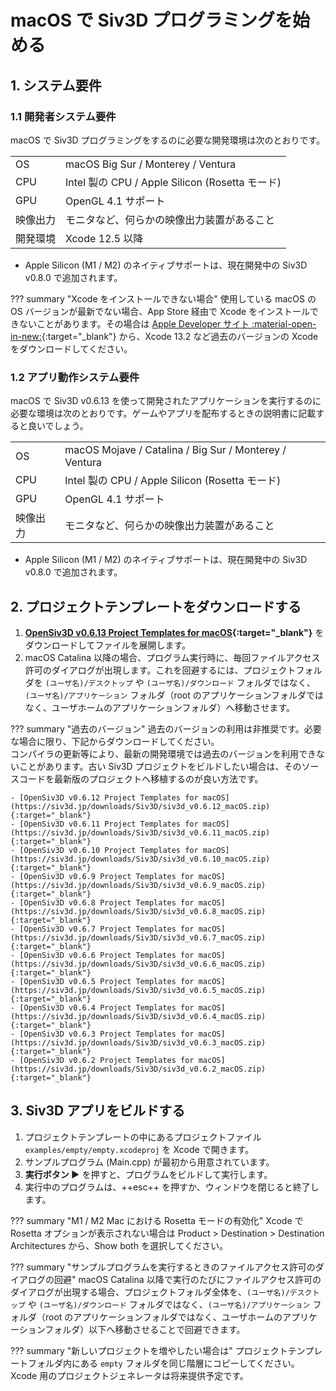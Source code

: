 # macOS で Siv3D プログラミングを始める

## 1. システム要件
### 1.1 開発者システム要件
macOS で Siv3D プログラミングをするのに必要な開発環境は次のとおりです。

|  |  |
|--|--|
| OS | macOS Big Sur / Monterey / Ventura |
| CPU | Intel 製の CPU / Apple Silicon (Rosetta モード) |
| GPU | OpenGL 4.1 サポート |
| 映像出力 | モニタなど、何らかの映像出力装置があること |
| 開発環境 | Xcode 12.5 以降 |

- Apple Silicon (M1 / M2) のネイティブサポートは、現在開発中の Siv3D v0.8.0 で追加されます。

??? summary "Xcode をインストールできない場合"
	使用している macOS の OS バージョンが最新でない場合、App Store 経由で Xcode をインストールできないことがあります。その場合は [Apple Developer サイト :material-open-in-new:](https://developer.apple.com/download/more/){:target="_blank"} から、Xcode 13.2 など過去のバージョンの Xcode をダウンロードしてください。


### 1.2 アプリ動作システム要件
macOS で Siv3D v0.6.13 を使って開発されたアプリケーションを実行するのに必要な環境は次のとおりです。ゲームやアプリを配布するときの説明書に記載すると良いでしょう。

|  |  |
|--|--|
| OS | macOS Mojave / Catalina / Big Sur / Monterey / Ventura |
| CPU | Intel 製の CPU / Apple Silicon (Rosetta モード) |
| GPU | OpenGL 4.1 サポート |
| 映像出力 | モニタなど、何らかの映像出力装置があること |

- Apple Silicon (M1 / M2) のネイティブサポートは、現在開発中の Siv3D v0.8.0 で追加されます。


## 2. プロジェクトテンプレートをダウンロードする
1. **[OpenSiv3D v0.6.13 Project Templates for macOS](https://siv3d.jp/downloads/Siv3D/siv3d_v0.6.13_macOS.zip){:target="_blank"}** をダウンロードしてファイルを展開します。
1. macOS Catalina 以降の場合、プログラム実行時に、毎回ファイルアクセス許可のダイアログが出現します。これを回避するには、プロジェクトフォルダを `(ユーザ名)/デスクトップ` や `(ユーザ名)/ダウンロード` フォルダではなく、`(ユーザ名)/アプリケーション` フォルダ（root のアプリケーションフォルダではなく、ユーザホームのアプリケーションフォルダ）へ移動させます。

??? summary "過去のバージョン"
	過去のバージョンの利用は非推奨です。必要な場合に限り、下記からダウンロードしてください。    
	コンパイラの更新等により、最新の開発環境では過去のバージョンを利用できないことがあります。古い Siv3D プロジェクトをビルドしたい場合は、そのソースコードを最新版のプロジェクトへ移植するのが良い方法です。

	- [OpenSiv3D v0.6.12 Project Templates for macOS](https://siv3d.jp/downloads/Siv3D/siv3d_v0.6.12_macOS.zip){:target="_blank"}
	- [OpenSiv3D v0.6.11 Project Templates for macOS](https://siv3d.jp/downloads/Siv3D/siv3d_v0.6.11_macOS.zip){:target="_blank"}
	- [OpenSiv3D v0.6.10 Project Templates for macOS](https://siv3d.jp/downloads/Siv3D/siv3d_v0.6.10_macOS.zip){:target="_blank"}
	- [OpenSiv3D v0.6.9 Project Templates for macOS](https://siv3d.jp/downloads/Siv3D/siv3d_v0.6.9_macOS.zip){:target="_blank"}
	- [OpenSiv3D v0.6.8 Project Templates for macOS](https://siv3d.jp/downloads/Siv3D/siv3d_v0.6.8_macOS.zip){:target="_blank"}
	- [OpenSiv3D v0.6.7 Project Templates for macOS](https://siv3d.jp/downloads/Siv3D/siv3d_v0.6.7_macOS.zip){:target="_blank"}
	- [OpenSiv3D v0.6.6 Project Templates for macOS](https://siv3d.jp/downloads/Siv3D/siv3d_v0.6.6_macOS.zip){:target="_blank"}
	- [OpenSiv3D v0.6.5 Project Templates for macOS](https://siv3d.jp/downloads/Siv3D/siv3d_v0.6.5_macOS.zip){:target="_blank"}
	- [OpenSiv3D v0.6.4 Project Templates for macOS](https://siv3d.jp/downloads/Siv3D/siv3d_v0.6.4_macOS.zip){:target="_blank"}
	- [OpenSiv3D v0.6.3 Project Templates for macOS](https://siv3d.jp/downloads/Siv3D/siv3d_v0.6.3_macOS.zip){:target="_blank"}
	- [OpenSiv3D v0.6.2 Project Templates for macOS](https://siv3d.jp/downloads/Siv3D/siv3d_v0.6.2_macOS.zip){:target="_blank"}


## 3. Siv3D アプリをビルドする
1. プロジェクトテンプレートの中にあるプロジェクトファイル `examples/empty/empty.xcodeproj` を Xcode で開きます。
1. サンプルプログラム (Main.cpp) が最初から用意されています。
1. **実行ボタン ▶️** を押すと、プログラムをビルドして実行します。
1. 実行中のプログラムは、++esc++ を押すか、ウィンドウを閉じると終了します。

??? summary "M1 / M2 Mac における Rosetta モードの有効化"
	Xcode で Rosetta オプションが表示されない場合は Product &gt; Destination &gt; Destination Architectures から、Show both を選択してください。

??? summary "サンプルプログラムを実行するときのファイルアクセス許可のダイアログの回避"
	macOS Catalina 以降で実行のたびにファイルアクセス許可のダイアログが出現する場合、プロジェクトフォルダ全体を、`(ユーザ名)/デスクトップ` や `(ユーザ名)/ダウンロード` フォルダではなく、`(ユーザ名)/アプリケーション` フォルダ（root のアプリケーションフォルダではなく、ユーザホームのアプリケーションフォルダ）以下へ移動させることで回避できます。

??? summary "新しいプロジェクトを増やしたい場合は"
	プロジェクトテンプレートフォルダ内にある `empty` フォルダを同じ階層にコピーしてください。Xcode 用のプロジェクトジェネレータは将来提供予定です。
